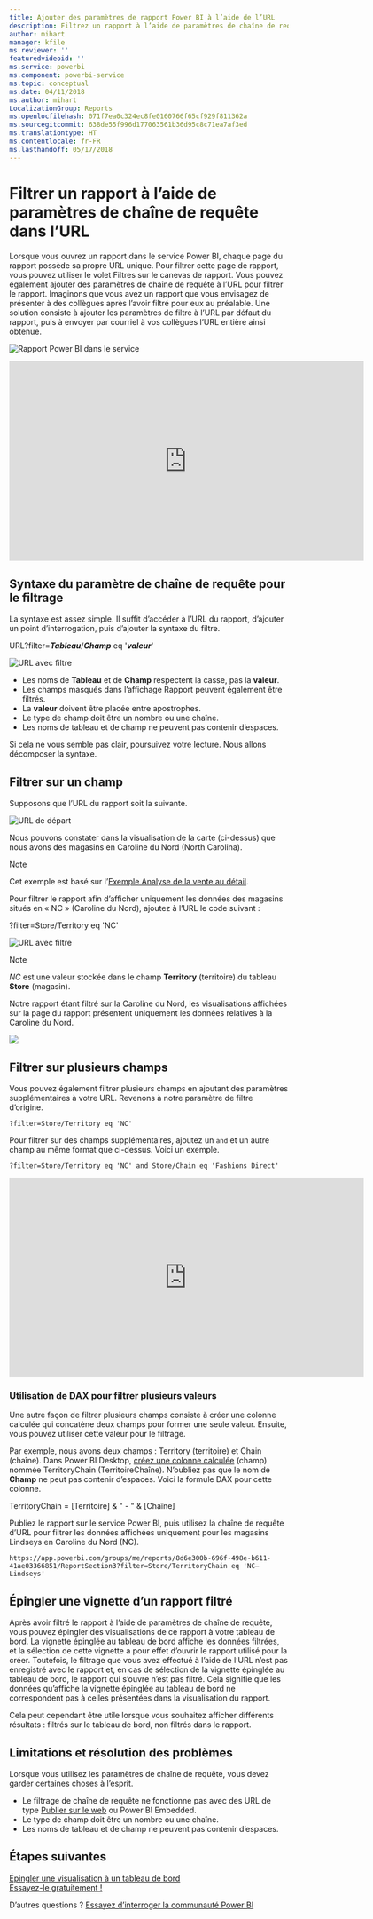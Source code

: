 ```yaml
---
title: Ajouter des paramètres de rapport Power BI à l’aide de l’URL
description: Filtrez un rapport à l’aide de paramètres de chaîne de requête URL et filtrez même sur plusieurs champs.
author: mihart
manager: kfile
ms.reviewer: ''
featuredvideoid: ''
ms.service: powerbi
ms.component: powerbi-service
ms.topic: conceptual
ms.date: 04/11/2018
ms.author: mihart
LocalizationGroup: Reports
ms.openlocfilehash: 071f7ea0c324ec8fe0160766f65cf929f811362a
ms.sourcegitcommit: 638de55f996d177063561b36d95c8c71ea7af3ed
ms.translationtype: HT
ms.contentlocale: fr-FR
ms.lasthandoff: 05/17/2018
---
```

# <a name="filter-a-report-using-query-string-parameters-in-the-url"></a>Filtrer un rapport à l’aide de paramètres de chaîne de requête dans l’URL
Lorsque vous ouvrez un rapport dans le service Power BI, chaque page du rapport possède sa propre URL unique. Pour filtrer cette page de rapport, vous pouvez utiliser le volet Filtres sur le canevas de rapport.  Vous pouvez également ajouter des paramètres de chaîne de requête à l’URL pour filtrer le rapport. Imaginons que vous avez un rapport que vous envisagez de présenter à des collègues après l’avoir filtré pour eux au préalable. Une solution consiste à ajouter les paramètres de filtre à l’URL par défaut du rapport, puis à envoyer par courriel à vos collègues l’URL entière ainsi obtenue.

![Rapport Power BI dans le service](media/service-url-filters/power-bi-report2.png)

<iframe width="640" height="360" src="https://www.youtube.com/embed/WQFtN8nvM4A?list=PLv2BtOtLblH3YE_Ycas5B1GtcoFfJXavO&amp;showinfo=0" frameborder="0" allowfullscreen></iframe>

## <a name="query-string-parameter-syntax-for-filtering"></a>Syntaxe du paramètre de chaîne de requête pour le filtrage
La syntaxe est assez simple. Il suffit d’accéder à l’URL du rapport, d’ajouter un point d’interrogation, puis d’ajouter la syntaxe du filtre.

URL?filter=***Tableau***/***Champ*** eq '***valeur***'

![URL avec filtre](media/service-url-filters/power-bi-filter-urls7b.png)

* Les noms de **Tableau** et de **Champ** respectent la casse, pas la **valeur**.
* Les champs masqués dans l’affichage Rapport peuvent également être filtrés.
* La **valeur** doivent être placée entre apostrophes.
* Le type de champ doit être un nombre ou une chaîne.
* Les noms de tableau et de champ ne peuvent pas contenir d’espaces.

Si cela ne vous semble pas clair, poursuivez votre lecture. Nous allons décomposer la syntaxe.  

## <a name="filter-on-a-field"></a>Filtrer sur un champ
Supposons que l’URL du rapport soit la suivante.

![URL de départ](media/service-url-filters/power-bi-filter-urls6.png)

Nous pouvons constater dans la visualisation de la carte (ci-dessus) que nous avons des magasins en Caroline du Nord (North Carolina).

>[!NOTE]
>Cet exemple est basé sur l’[Exemple Analyse de la vente au détail](sample-datasets.md).
> 

Pour filtrer le rapport afin d’afficher uniquement les données des magasins situés en « NC » (Caroline du Nord), ajoutez à l’URL le code suivant :

?filter=Store/Territory eq 'NC'

![URL avec filtre](media/service-url-filters/power-bi-filter-urls7.png)

>[!NOTE]
>*NC* est une valeur stockée dans le champ **Territory** (territoire) du tableau **Store** (magasin).
> 
> 

Notre rapport étant filtré sur la Caroline du Nord, les visualisations affichées sur la page du rapport présentent uniquement les données relatives à la Caroline du Nord.

![](media/service-url-filters/power-bi-report4.png)

## <a name="filter-on-multiple-fields"></a>Filtrer sur plusieurs champs
Vous pouvez également filtrer plusieurs champs en ajoutant des paramètres supplémentaires à votre URL. Revenons à notre paramètre de filtre d’origine.

```
?filter=Store/Territory eq 'NC'
```

Pour filtrer sur des champs supplémentaires, ajoutez un `and` et un autre champ au même format que ci-dessus. Voici un exemple.

```
?filter=Store/Territory eq 'NC' and Store/Chain eq 'Fashions Direct'
```

<iframe width="640" height="360" src="https://www.youtube.com/embed/0sDGKxOaC8w?showinfo=0" frameborder="0" allowfullscreen></iframe>


### <a name="using-dax-to-filter-on-multiple-values"></a>Utilisation de DAX pour filtrer plusieurs valeurs
Une autre façon de filtrer plusieurs champs consiste à créer une colonne calculée qui concatène deux champs pour former une seule valeur. Ensuite, vous pouvez utiliser cette valeur pour le filtrage.

Par exemple, nous avons deux champs : Territory (territoire) et Chain (chaîne). Dans Power BI Desktop, [créez une colonne calculée](desktop-tutorial-create-calculated-columns.md) (champ) nommée TerritoryChain (TerritoireChaîne). N’oubliez pas que le nom de **Champ** ne peut pas contenir d’espaces. Voici la formule DAX pour cette colonne.

TerritoryChain = [Territoire] & " - " & [Chaîne]

Publiez le rapport sur le service Power BI, puis utilisez la chaîne de requête d’URL pour filtrer les données affichées uniquement pour les magasins Lindseys en Caroline du Nord (NC).

    https://app.powerbi.com/groups/me/reports/8d6e300b-696f-498e-b611-41ae03366851/ReportSection3?filter=Store/TerritoryChain eq 'NC–Lindseys'

## <a name="pin-a-tile-from-a-filtered-report"></a>Épingler une vignette d’un rapport filtré
Après avoir filtré le rapport à l’aide de paramètres de chaîne de requête, vous pouvez épingler des visualisations de ce rapport à votre tableau de bord. La vignette épinglée au tableau de bord affiche les données filtrées, et la sélection de cette vignette a pour effet d’ouvrir le rapport utilisé pour la créer.  Toutefois, le filtrage que vous avez effectué à l’aide de l’URL n’est pas enregistré avec le rapport et, en cas de sélection de la vignette épinglée au tableau de bord, le rapport qui s’ouvre n’est pas filtré.  Cela signifie que les données qu’affiche la vignette épinglée au tableau de bord ne correspondent pas à celles présentées dans la visualisation du rapport.

Cela peut cependant être utile lorsque vous souhaitez afficher différents résultats : filtrés sur le tableau de bord, non filtrés dans le rapport.

## <a name="limitations-and-troubleshooting"></a>Limitations et résolution des problèmes
Lorsque vous utilisez les paramètres de chaîne de requête, vous devez garder certaines choses à l’esprit.

* Le filtrage de chaîne de requête ne fonctionne pas avec des URL de type [Publier sur le web](service-publish-to-web.md) ou Power BI Embedded.   
* Le type de champ doit être un nombre ou une chaîne.
* Les noms de tableau et de champ ne peuvent pas contenir d’espaces.

## <a name="next-steps"></a>Étapes suivantes
[Épingler une visualisation à un tableau de bord](service-dashboard-pin-tile-from-report.md)  
[Essayez-le gratuitement !](https://powerbi.com/)

D’autres questions ? [Essayez d’interroger la communauté Power BI](http://community.powerbi.com/)

